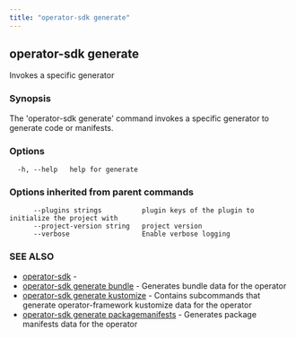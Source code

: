 ```yaml
---
title: "operator-sdk generate"
---
```

## operator-sdk generate

Invokes a specific generator

### Synopsis

The 'operator-sdk generate' command invokes a specific generator to generate
code or manifests.

### Options

```
  -h, --help   help for generate
```

### Options inherited from parent commands

```
      --plugins strings          plugin keys of the plugin to initialize the project with
      --project-version string   project version
      --verbose                  Enable verbose logging
```

### SEE ALSO

* [operator-sdk](../operator-sdk)	 - 
* [operator-sdk generate bundle](../operator-sdk_generate_bundle)	 - Generates bundle data for the operator
* [operator-sdk generate kustomize](../operator-sdk_generate_kustomize)	 - Contains subcommands that generate operator-framework kustomize data for the operator
* [operator-sdk generate packagemanifests](../operator-sdk_generate_packagemanifests)	 - Generates package manifests data for the operator


